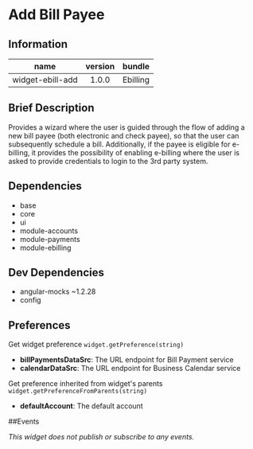 # Add Bill Payee

## Information

| name                  | version           | bundle           |
| ----------------------|:-----------------:| ----------------:|
| widget-ebill-add	    | 1.0.0 			| Ebilling        |

## Brief Description

Provides a wizard where the user is guided through the flow of adding a new bill payee (both electronic and check payee), so that the user can subsequently schedule a bill. Additionally, if the payee is eligible for e-billing, it provides the possibility of enabling e-billing where the user is asked to provide credentials to login to the 3rd party system.

## Dependencies

* base
* core
* ui
* module-accounts
* module-payments
* module-ebilling

## Dev Dependencies

* angular-mocks ~1.2.28
* config

## Preferences

Get widget preference `widget.getPreference(string)`

* **billPaymentsDataSrc**: The URL endpoint for Bill Payment service
* **calendarDataSrc**: The URL endpoint for Business Calendar service

Get preference inherited from widget's parents `widget.getPreferenceFromParents(string)`

* **defaultAccount**: The default account

##Events

_This widget does not publish or subscribe to any events._
